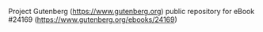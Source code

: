 Project Gutenberg (https://www.gutenberg.org) public repository for eBook #24169 (https://www.gutenberg.org/ebooks/24169)
